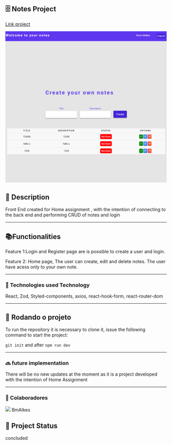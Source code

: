 <h2>🗄️ Notes Project</h2>

<p><a href="https://home-challenge-frontend-ft4t.vercel.app/login">Link project</a></p>

<img src="https://github.com/BmAlkes/HomeChallenge-frontend/blob/main/src/assets/Screenshot_3.png?raw=true"/>

<h2>📝 Description</h2>
<p> Front End created for Home assignment , with the intention of connecting to the back end and performing CRUD of notes and login</p>

<hr/>

<h2>📚Functionalities</h2>
<p>Feature 1:Login and Register page are is possible to create a user and login.</p>
  <p>Feature 2: Home page, The user can create, edit and delete notes. The user have acess only to your own note. </p>
  <hr/>
<h3>🔧
Technologies used
Technology</h3>

<p>React, Zod, Styled-components, axios, react-hook-form, react-router-dom </p>

<hr/>
<h2>🚀 Rodando o projeto</h2>
<p>To run the repository it is necessary to clone it, issue the following command to start the project: </p>

`git init`
and after
`npm run dev`

<hr/>
  
<h3>🔜 future implementation</h3>
There will be no new updates at the moment as it is a project developed with the intention of Home Assignment
  <hr/>
<h3>  
🤝 Colaboradores</h3>
  
<img src="https://www.github.com/BmAlkes.png" width="150px"/>
BmAlkes
<h2>🎯 Project Status</h2>
<p>concluded</p>
